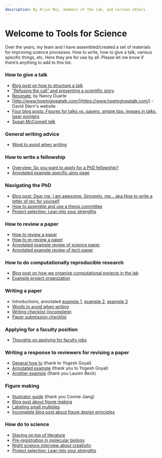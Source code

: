 ```yaml
---
description: By Arjun Raj, members of the lab, and various others
---
```


# Welcome to Tools for Science

Over the years, my team and I have assembled/created a set of materials for improving science processes. How to write, how to give a talk, various specific things, etc. Here they are for use by all. Please let me know if there’s anything to add to this list.

### How to give a talk

* [Blog post on how to structure a talk](how-to-give-a-talk/blog-post-on-how-to-structure-a-talk.md)
* [“Refusing the call” and presenting a scientific story](how-to-give-a-talk/refusing-the-call-and-presenting-a-scientific-story.md)
* [Resonate](https://www.duarte.com/resources/books/resonate/), by Nancy Duarte
* [http://www.howtogiveatalk.com/](https://www.howtogiveatalk.com/) - David Stern's website
* [Four blog posts: Figures for talks vs. papers, simple tips, images in talks, laser pointers](how-to-give-a-talk/four-blog-posts-figures-for-talks-vs.-papers-simple-tips-images-in-talks-laser-pointers.md)
* [Susan McConnell talk](https://www.ibiology.org/professional-development/scientific-presentations/)

### General writing advice

* [Word to avoid when writing](general-writing-advice/words-to-avoid-when-writing.md)

### How to write a fellowship

* [Overview: So you want to apply for a PhD fellowship?](how-to-write-a-fellowship/so-you-want-to-apply-for-a-phd-fellowship.md)
* [Annotated example specific aims page](how-to-write-a-fellowship/annotated-example-of-a-specific-aims-page.md)

### Navigating the PhD

* [Blog post: Dear me, I am awesome. Sincerely, me… aka How to write a letter of rec for yourself](navigating-the-phd/dear-me-i-am-awesome.-sincerely-me...-aka-how-to-write-a-letter-of-rec-for-yourself.md)
* [How to assemble and use a thesis committee](navigating-the-phd/some-personal-opinions-on-how-to-assemble-and-best-use-a-thesis-committee.md)
* [Project selection: Lean into your strengths](navigating-the-phd/project-selection-lean-into-your-strengths.md)

### How to review a paper

* [How to review a paper](http://rajlaboratory.blogspot.com/2014/04/how-to-review-paper.html)
* [How to re-review a paper](http://rajlaboratory.blogspot.com/2014/04/how-to-re-review-paper.html)
* [Annotated example review of science paper](https://docs.google.com/document/d/1unO4J36sfmfynFNjBbjkjIiwrdAh0rg9BAB7TKF0R\_M/edit)
* [Annotated example review of tech paper](https://docs.google.com/document/d/1k-DCuiR0cDM4h04AQXFjViNF2A0V0MLtA9zu9e-JmcU/edit)

### How to do computationally reproducible research

* [Blog post on how we organize computational projects in the lab](http://rajlaboratory.blogspot.com/2017/08/figure-scripting-and-how-we-organize.html)
* [Example project organization](https://github.com/arjunrajlaboratory/example\_project)

### Writing a paper

* Introductions, annotated [example 1](https://docs.google.com/document/d/1nqVYRTql1sgUNxT9RfE0SX0RiyH3QlgUZgX\_Jg6fsos/edit?usp=sharing), [example 2](https://docs.google.com/document/d/1lGpMFtW4x4GOx-TUmVD\_iguM-vh3nvdjNhN-R2PyXt8/edit?usp=sharing), [example 3](https://docs.google.com/document/d/1TEFLJpjwRiSM2E0gmiUg98sZFEigg\_8Pj4vblEh39xI/edit?usp=sharing)
* [Words to avoid when writing](https://docs.google.com/document/d/1r6nDcF43esu3xBjmk3ERAmaEHKEB75\_HflSkk3zZhBk/edit)
* [Writing checklist (incomplete)](https://docs.google.com/document/d/1DmoBuFUK6bJG9C5AM5B7i12GI2ew8egg2b-50DdgRFI/edit)
* [Paper submission checklist](https://docs.google.com/document/d/1\_5R2c6WVjV5qi5profAlMHQd2LHhhXgzmYn\_htsJl4Q/edit?usp=sharing)

### Applying for a faculty position

* [Thoughts on applying for faculty jobs](https://docs.google.com/document/u/0/d/1Yew6wb1PMDPanPyJIRspqFvYDcIe7FwwvmKheRy8XHI/edit)

### Writing a response to reviewers for revising a paper

* [General how to](https://docs.google.com/document/d/1fIpY8d90g0BrTCc0AAxr3PCZHhdVZUYPDxiPqSVkKOk/edit) (thank to Yogesh Goyal)
* [Annotated example](https://docs.google.com/document/d/17f4pyQ1kowgTOIM7mazbXV8uzp2Ev8jaDOYp7MPnYF8/edit) (thank you to Yogesh Goyal)
* [Another example](https://drive.google.com/file/d/13d9x4V\_RowStgSjDMm8MpiKx\_xtlj5pV/view?usp=sharing) (thank you Lauren Beck)

### Figure making

* [Illustrator guide](https://docs.google.com/document/d/1psC5olObkGHDfw3c7am9jpD2OdCN4lnCU\_QF26MAQmQ/edit#heading=h.or1to9c1y8il) (thank you Connie Jiang)
* [Blog post about figure making](http://rajlaboratory.blogspot.com/2019/08/i-adobe-illustrator-for-scientific.html)
* [Labeling small multiples](http://rajlaboratory.blogspot.com/2016/01/a-proposal-for-how-to-label-small.html)
* [Incomplete blog post about figure design principles](https://docs.google.com/document/d/1RozjPwJO57FndomEKUEkG9XwDNeXWj1X24TKq5CMNa0/edit)

### How do to science

* [Staying on top of literature](https://docs.google.com/document/d/1QrDpIoOlQaUVjDnRCYqi\_2IYYeWWz6OxC1w4pY5sIQs/edit)
* [Pre-registration in molecular biology](https://rajlaboratory.blogspot.com/2024/02/pre-registration-in-molecular-biology.html)
* [Night science interview about creativity](https://nightscience.buzzsprout.com/1744020/8346595-arjun-raj-s-bag-of-tricks)
* [Project selection: Lean into your strengths](https://rajlaboratory.blogspot.com/2024/06/project-choice-lean-into-your-strengths.html)
